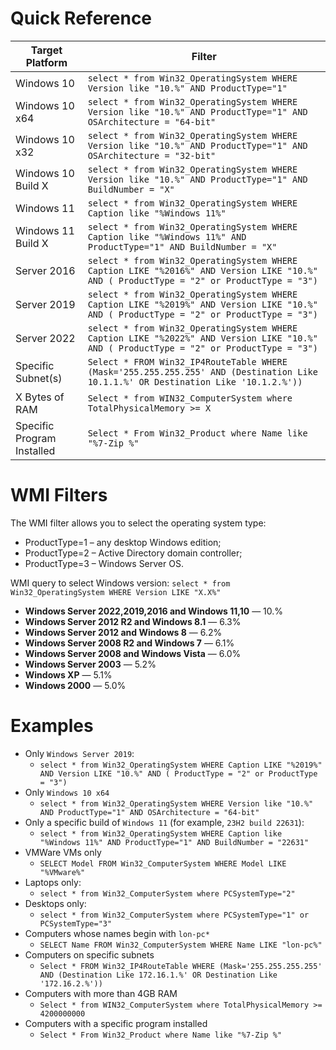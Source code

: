 # Quick Reference
| Target Platform            | Filter                                                                                                                                  |
|----------------------------|-----------------------------------------------------------------------------------------------------------------------------------------|
| Windows 10                 | `select * from Win32_OperatingSystem WHERE Version like "10.%" AND ProductType="1"`                                                     |
| Windows 10 x64             | `select * from Win32_OperatingSystem WHERE Version like "10.%" AND ProductType="1" AND OSArchitecture = "64-bit"`                       |
| Windows 10 x32             | `select * from Win32_OperatingSystem WHERE Version like "10.%" AND ProductType="1" AND OSArchitecture = "32-bit"`                       |
| Windows 10 Build X         | `select * from Win32_OperatingSystem WHERE Version like "10.%" AND ProductType="1" AND BuildNumber = "X"`                               |
| Windows 11                 | `select * from Win32_OperatingSystem WHERE Caption like "%Windows 11%"`                                                                 |
| Windows 11 Build X         | `select * from Win32_OperatingSystem WHERE Caption like "%Windows 11%" AND ProductType="1" AND BuildNumber = "X"`                       |
| Server 2016                | `select * from Win32_OperatingSystem WHERE Caption LIKE "%2016%" AND Version LIKE "10.%" AND ( ProductType = "2" or ProductType = "3")` |
| Server 2019                | `select * from Win32_OperatingSystem WHERE Caption LIKE "%2019%" AND Version LIKE "10.%" AND ( ProductType = "2" or ProductType = "3")` |
| Server 2022                | `select * from Win32_OperatingSystem WHERE Caption LIKE "%2022%" AND Version LIKE "10.%" AND ( ProductType = "2" or ProductType = "3")` |
| Specific Subnet(s)         | `Select * FROM Win32_IP4RouteTable WHERE (Mask='255.255.255.255' AND (Destination Like 10.1.1.%' OR Destination Like '10.1.2.%'))`      |
| X Bytes of RAM             | `Select * from WIN32_ComputerSystem where TotalPhysicalMemory >= X`                                                                     |
| Specific Program Installed | `Select * From Win32_Product where Name like "%7-Zip %"`                                                                                |

# WMI Filters
The WMI filter allows you to select the operating system type:
- ProductType=1 – any desktop Windows edition;
- ProductType=2 – Active Directory domain controller;
- ProductType=3 – Windows Server OS.

WMI query to select Windows version:
`select * from Win32_OperatingSystem WHERE Version LIKE "X.X%"`
- **Windows Server 2022,2019,2016 and Windows 11,10** — 10.%
- **Windows Server 2012 R2 and Windows 8.1** — 6.3%
- **Windows Server 2012 and Windows 8** — 6.2%
- **Windows Server 2008 R2 and Windows 7** — 6.1%
- **Windows Server 2008 and Windows Vista** — 6.0%
- **Windows Server 2003** — 5.2%
- **Windows XP** — 5.1%
- **Windows 2000** — 5.0%

# Examples
- Only `Windows Server 2019`:
	- `select * from Win32_OperatingSystem WHERE Caption LIKE "%2019%" AND Version LIKE "10.%" AND ( ProductType = "2" or ProductType = "3")`
- Only `Windows 10 x64`
	- `select * from Win32_OperatingSystem WHERE Version like "10.%" AND ProductType="1" AND OSArchitecture = "64-bit"`
- Only a specific build of `Windows 11` (for example, `23H2 build 22631`):
	- `select * from Win32_OperatingSystem WHERE Caption like "%Windows 11%" AND ProductType="1" AND BuildNumber = "22631"`
- VMWare VMs only
	- `SELECT Model FROM Win32_ComputerSystem WHERE Model LIKE "%VMware%"`
- Laptops only:
	- `select * from Win32_ComputerSystem where PCSystemType="2"`
- Desktops only:
	- `select * from Win32_ComputerSystem where PCSystemType="1" or PCSystemType="3"`
- Computers whose names begin with `lon-pc*`
	- `SELECT Name FROM Win32_ComputerSystem WHERE Name LIKE "lon-pc%"`
- Computers on specific subnets
	- `Select * FROM Win32_IP4RouteTable WHERE (Mask='255.255.255.255' AND (Destination Like 172.16.1.%' OR Destination Like '172.16.2.%'))`
- Computers with more than 4GB RAM
	- `Select * from WIN32_ComputerSystem where TotalPhysicalMemory >= 4200000000`
- Computers with a specific program installed
	- `Select * From Win32_Product where Name like "%7-Zip %"`